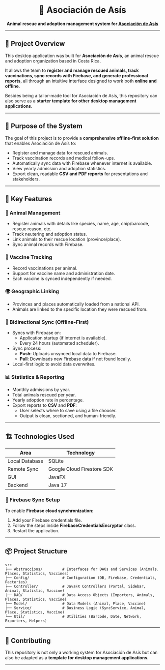<h1 align="center">🐾 Asociación de Asís</h1>

<p align="center">
  <b>Animal rescue and adoption management system for <a href="https://animalesdeasis.com/" target="_blank">Asociación de Asís</a></b>
</p>

---

## 📌 Project Overview

This desktop application was built for **Asociación de Asís**, an animal rescue and adoption organization based in Costa Rica.

It allows the team to **register and manage rescued animals, track vaccinations, sync records with Firebase, and generate professional reports**, all through an intuitive interface designed to work both **online and offline**.

Besides being a tailor-made tool for Asociación de Asís, this repository can also serve as a **starter template for other desktop management applications**.

---

## 🎯 Purpose of the System

The goal of this project is to provide a **comprehensive offline-first solution** that enables Asociación de Asís to:

- Register and manage data for rescued animals.
- Track vaccination records and medical follow-ups.
- Automatically sync data with Firebase whenever internet is available.
- View yearly admission and adoption statistics.
- Export clean, readable **CSV and PDF reports** for presentations and stakeholders.

---

## 🧩 Key Features

### 🐶 Animal Management
- Register animals with details like species, name, age, chip/barcode, rescue reason, etc.
- Track neutering and adoption status.
- Link animals to their rescue location (province/place).
- Sync animal records with Firebase.

### 💉 Vaccine Tracking
- Record vaccinations per animal.
- Support for vaccine name and administration date.
- Each vaccine is synced independently if needed.

### 🌍 Geographic Linking
- Provinces and places automatically loaded from a national API.
- Animals are linked to the specific location they were rescued from.

### 🔄 Bidirectional Sync (Offline-First)
- Syncs with Firebase on:
  - Application startup (if internet is available).
  - Every 24 hours (automated scheduler).
- Sync process:
  - **Push**: Uploads unsynced local data to Firebase.
  - **Pull**: Downloads new Firebase data if not found locally.
- Local-first logic to avoid data overwrites.

### 📊 Statistics & Reporting
- Monthly admissions by year.
- Total animals rescued per year.
- Yearly adoption rate in percentage.
- Export reports to **CSV** and **PDF**:
  - User selects where to save using a file chooser.
  - Output is clean, sectioned, and human-friendly.

---

## 🏗️ Technologies Used

| Area              | Technology        |
|-------------------|-------------------|
| Local Database    | SQLite            |
| Remote Sync       | Google Cloud Firestore SDK |
| GUI               | JavaFX            |
| Backend           | Java 17           |

### 🔐 Firebase Sync Setup
To enable **Firebase cloud synchronization**:
1. Add your Firebase credentials file.
2. Follow the steps inside **FirebaseCredentialsEncryptor** class.
3. Restart the application.
---

## 📦 Project Structure

```
src
├── Abstraccions/         # Interfaces for DAOs and Services (Animals, Places, Statistics, Vaccines)
├── Config/               # Configuration (DB, Firebase, Credentials, Factories)
├── Controller/           # JavaFX Controllers (Portal, Sidebar, Animal, Statistic, Vaccine)
├── DAO/                  # Data Access Objects (Importers, Animals, Places, Statistics, Vaccine)
├── Model/                # Data Models (Animal, Place, Vaccine)
├── Service/              # Business Logic (SyncService, Animal, Place, Statistics, Vaccine)
└── Util/                 # Utilities (Barcode, Date, Network, Exporters, Helpers)
```
---

## 🤝 Contributing
This repository is not only a working system for Asociación de Asís but can also be adapted as a **template for desktop management applications**.

---
